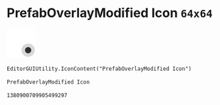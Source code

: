 # PrefabOverlayModified Icon `64x64`
<img src="/img/PrefabOverlayModified%20Icon.png" width=64 height=64>

``` CSharp
EditorGUIUtility.IconContent("PrefabOverlayModified Icon")
```
```
PrefabOverlayModified Icon
```
```
1380900709905499297
```
